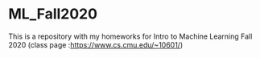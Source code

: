 # ML_Fall2020
This is a repository with my homeworks for Intro to Machine Learning Fall 2020 (class page :https://www.cs.cmu.edu/~10601/)
